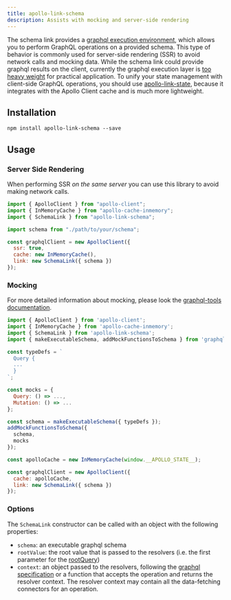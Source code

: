```yaml
---
title: apollo-link-schema
description: Assists with mocking and server-side rendering
---
```


The schema link provides a [graphql execution environment](http://graphql.org/graphql-js/graphql/#graphql), which allows you to perform GraphQL operations on a provided schema. This type of behavior is commonly used for server-side rendering (SSR) to avoid network calls and mocking data. While the schema link could provide graphql results on the client, currently the graphql execution layer is [too heavy weight](https://bundlephobia.com/result?p=graphql) for practical application. To unify your state management with client-side GraphQL operations, you should use [apollo-link-state](state.html), because it integrates with the Apollo Client cache and is much more lightweight.

## Installation

`npm install apollo-link-schema --save`

## Usage

### Server Side Rendering

When performing SSR _on the same server_ you can use this library to avoid making network calls.

```js
import { ApolloClient } from "apollo-client";
import { InMemoryCache } from "apollo-cache-inmemory";
import { SchemaLink } from "apollo-link-schema";

import schema from "./path/to/your/schema";

const graphqlClient = new ApolloClient({
  ssr: true,
  cache: new InMemoryCache(),
  link: new SchemaLink({ schema })
});
```

### Mocking

For more detailed information about mocking, please look the [graphql-tools documentation](https://www.apollographql.com/docs/graphql-tools/mocking.html).

```js
import { ApolloClient } from 'apollo-client';
import { InMemoryCache } from 'apollo-cache-inmemory';
import { SchemaLink } from 'apollo-link-schema';
import { makeExecutableSchema, addMockFunctionsToSchema } from 'graphql-tools';

const typeDefs = `
  Query {
  ...
  }
`;

const mocks = {
  Query: () => ...,
  Mutation: () => ...
};

const schema = makeExecutableSchema({ typeDefs });
addMockFunctionsToSchema({
  schema,
  mocks
});

const apolloCache = new InMemoryCache(window.__APOLLO_STATE__);

const graphqlClient = new ApolloClient({
  cache: apolloCache,
  link: new SchemaLink({ schema })
});
```

### Options

The `SchemaLink` constructor can be called with an object with the following properties:

* `schema`: an executable graphql schema
* `rootValue`: the root value that is passed to the resolvers (i.e. the first parameter for the [rootQuery](http://graphql.org/learn/execution/#root-fields-resolvers))
* `context`: an object passed to the resolvers, following the [graphql specification](http://graphql.org/learn/execution/#root-fields-resolvers) or a function that accepts the operation and returns the resolver context. The resolver context may contain all the data-fetching connectors for an operation.
